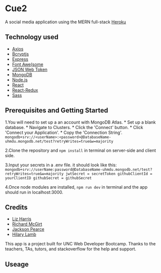 # Cue2

A social media application using the MERN full-stack
[Heroku](https://pacific-wildwood-37189.herokuapp.com/)

## Technology used

- [Axios](https://github.com/axios/axios)
- [Bcryptjs](https://www.npmjs.com/package/bcryptjs)
- [Express](https://expressjs.com/en/5x/api.html#express)
- [Font Awe(some](https://fontawesome.com/how-to-use/on-the-web/referencing-icons/basic-use)
- [JSON Web Token](https://jwt.io/introduction/)
- [MongoDB](https://cloud.mongodb.com/)
- [Node.js](https://nodejs.org/en/docs/)
- [React](https://reactjs.org/docs/getting-started.html)
- [React-Redux](https://react-redux.js.org/introduction/quick-start)
- [Sass](https://sass-lang.com/guide)

## Prerequisites and Getting Started

1.You will need to set up a an account with MongoDB Atlas.
    * Set up a blank database.
    * Navigate to Clusters.
    * Click the 'Connect' button.
    * Click 'Connect your Application'.
    * Copy the 'Connection String'.
    `mongodb+srv://<userName>:<password>@DatabaseName-uhmdu.mongodb.net/test?retryWrites=true&w=majority`

2.Clone the repository and `npm install` in terminal on server-side and client side.

3.Input your secrets in a .env file. it should look like this:
 `mongodb+srv://userName:password@DatabaseName-uhmdu.mongodb.net/test?retryWrites=true&w=majority
 jwtSecret = secretToken
 githubClientId = yourClientID
 githubSecret = githubSecret`

4.Once node modules are installed, `npm run dev` in terminal and the app should run in localhost:3000.

## Credits

- [Liz Harris](https://github.com/lizharris90210)
- [Richard McGirt](https://github.com/rmcgirt55)
- [Jackson Pearce](https://github.com/Jackson-Pearce)
- [Hilary Lamb](https://github.com/hilarykathleen)

This app is a project built for UNC Web Developer Bootcamp. Thanks to the teachers, TAs, tutors, and stackoverflow for the help and support.

## Useage
